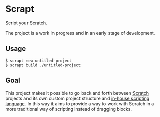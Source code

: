 # Scrapt
Script your Scratch.

The project is a work in progress and in an early stage of development.

## Usage
```console
$ scrapt new untitled-project
$ scrapt build ./untitled-project
```

## Goal
This project makes it possible to go back and forth between [Scratch](https://scratch.mit.edu) projects and its own custom project structure and [in-house scripting language](lang/).
In this way it aims to provide a way to work with Scratch in a more traditional way of scripting instead of dragging blocks.
